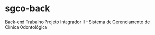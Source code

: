 # sgco-back
Back-end Trabalho Projeto Integrador II - Sistema de Gerenciamento de Clínica Odontológica
